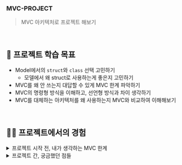 ### MVC-PROJECT
> MVC 아키텍처로 프로젝트 해보기

<br>

## 📖 프로젝트 학습 목표
- Model에서의 `struct`와 `class` 선택 고민하기
  - 모델에서 왜 struct로 사용하는게 좋은지 고민하기
- MVC를 왜 안 쓰는지 대답할 수 있게 MVC 한계 파악하기
- MVC의 명령형 방식을 이해하고, 선언형 방식과 차이 생각하기
- MVC를 대체하는 아키텍처를 왜 사용하는지 MVC와 비교하여 이해해보기

<br>

## 🏃🏻 프로젝트에서의 경험
<details>
  <summary>프로젝트 시작 전, 내가 생각하는 MVC 한계</summary>
  <br>
  지금껏 내가 MVC 구조로 작성한 코드들을 생각해봤을 때의 MVC 장단점을 정리해보겠다.
  
  이 프로젝트가 끝났을 때, 이 내용과 비교해보면 좋을 거 같다.
  
  <br>
  
  장점
  
  - 비교적 다른 아키텍처에 비해 전체적인 코드를 적게 작성해도 된다.
  - 빠른 시간 내에 구현할 수 있다.

  <br>
  
  단점

  - MVC의 C, 컨트롤러의 코드가 매우 길어진다.
  - 컨트롤러가 명령을 하는 방식으로, 컨트롤러가 무거워져서 유지보수가 낮아진다.
  - 뷰와 컨트롤러 사이의 결합도가 높아, 확장성이 떨어지게 된다.
</details>


<details>
  <summary>프로젝트 간, 궁금했던 점들</summary>
  <br>
  
  ### 모델을 만들 때 처음부터 추상화를 해야할까 ?
  > 본 프로젝트에서는 '사각형', '사진', '텍스트', '원'과 같이 Shape들이 등장한다.

  > 그러나 처음에는 사각형만 필요로 하고, 점차 한 개씩 추가되는 방식인데..
  
  > 그렇다면 처음 '사각형'을 만들 때부터 추상화를 하는 게 맞을까 ?


  ### 추상화는 어디까지 해야 할까 ?
  > 본 프로젝트에서는 '사각형', '사진', '텍스트', '원'과 같이 Shape들이 등장한다.

  > 그리고 각각의 Shape에 대한 팩토리를 만들어서 OCP 원칙을 따르게 할 것이다. 이를 구현하기 위해 ShapeCretable 프로토콜로 추상화를 해주었다. 아래는 코드이다.

  ``` swift
  protocol ShapeCreatable {
      associatedtype ShapeType: (Shapable & AlphaControllable)
      
      func makeShape() -> ShapeType
  }
  ```
  
  위와 같이 `ShapeCretable`을 만들게 되면 `Rectangle`은 문제가 없으나, `Photo`의 경우 imageURL을 받아야 하므로 문제가 생기게 된다.

  PhotoFactory에만 `func makeShape(imageURL: URL) -> Photo {}`을 만들고 컨트롤러에서 타입캐스팅을 해서 처리하는게 좋을까,
  
  아니면 불필요한 메소드라도 `ShapeCreatable`에 넣어두는게 편할까?

</details>